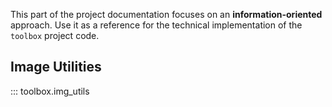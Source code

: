This part of the project documentation focuses on
an **information-oriented** approach. Use it as a
reference for the technical implementation of the
`toolbox` project code.

## Image Utilities
::: toolbox.img_utils
